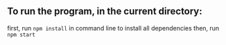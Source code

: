 ## To run the program, in the current directory: ##
first, run ```npm install``` in command line to install all dependencies
then, run ```npm start```
